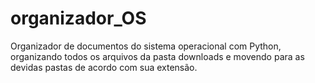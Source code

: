 # organizador_OS
 Organizador de documentos do sistema operacional com Python, organizando todos os arquivos da pasta downloads e movendo para as devidas pastas de acordo com sua extensão.
